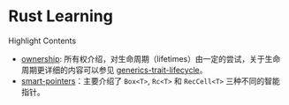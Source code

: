 # Rust Learning

Highlight Contents

- [ownership](./ownership): 所有权介绍，对生命周期（lifetimes）由一定的尝试，关于生命周期更详细的内容可以参见 [generics-trait-lifecycle](./generics-trait-lifecycle)。
- [smart-pointers](./smart-pointers)：主要介绍了 `Box<T>`, `Rc<T>` 和 `RecCell<T>` 三种不同的智能指针。

